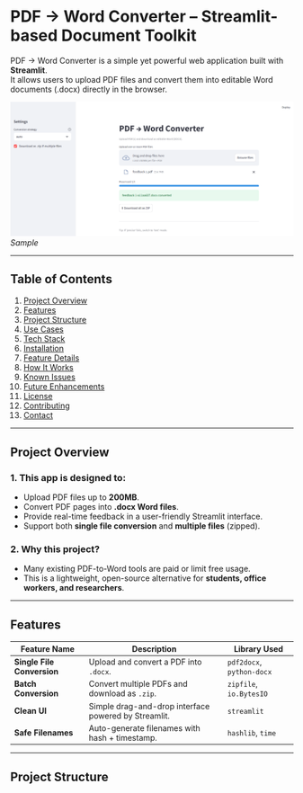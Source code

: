 # PDF → Word Converter – Streamlit-based Document Toolkit
PDF → Word Converter is a simple yet powerful web application built with **Streamlit**.  
It allows users to upload PDF files and convert them into editable Word documents (.docx) directly in the browser.


  
<img src="demo.png"><br/>
<i>Sample </i>

---

## Table of Contents

1. [Project Overview](#-project-overview)  
2. [Features](#-features)  
3. [Project Structure](#-project-structure)  
4. [Use Cases](#-use-cases)  
5. [Tech Stack](#-tech-stack)  
6. [Installation](#-installation)  
7. [Feature Details](#-feature-details)  
8. [How It Works](#-how-it-works)  
9. [Known Issues](#-known-issues)  
10. [Future Enhancements](#-future-enhancements)  
11. [License](#-license)  
12. [Contributing](#-contributing)  
13. [Contact](#-contact)  

---

## Project Overview

### 1. This app is designed to:
- Upload PDF files up to **200MB**.  
- Convert PDF pages into **.docx Word files**.  
- Provide real-time feedback in a user-friendly Streamlit interface.  
- Support both **single file conversion** and **multiple files** (zipped).  

### 2. Why this project?
- Many existing PDF-to-Word tools are paid or limit free usage.  
- This is a lightweight, open-source alternative for **students, office workers, and researchers**.  

---

## Features

| Feature Name              | Description                                      | Library Used |
|----------------------------|--------------------------------------------------|--------------|
| **Single File Conversion** | Upload and convert a PDF into `.docx`.           | `pdf2docx`, `python-docx` |
| **Batch Conversion**       | Convert multiple PDFs and download as `.zip`.    | `zipfile`, `io.BytesIO` |
| **Clean UI**               | Simple drag-and-drop interface powered by Streamlit. | `streamlit` |
| **Safe Filenames**         | Auto-generate filenames with hash + timestamp.   | `hashlib`, `time` |

---

## Project Structure

